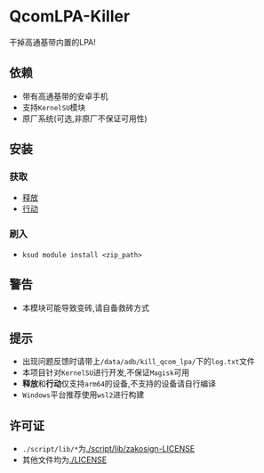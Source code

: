 # QcomLPA-Killer

干掉高通基带内置的LPA!

## 依赖
- 带有高通基带的安卓手机  
- 支持`KernelSU`模块  
- 原厂系统(可选,非原厂不保证可用性)  

## 安装

### 获取
- [释放](https://github.com/Shua-github/QcomLPA_Killer/releases)
- [行动](https://github.com/Shua-github/QcomLPA_Killer/actions)

### 刷入
- `ksud module install <zip_path>`

## 警告  
- 本模块可能导致变砖,请自备救砖方式  

## 提示
- 出现问题反馈时请带上`/data/adb/kill_qcom_lpa/`下的`log.txt`文件  
- 本项目针对`KernelSU`进行开发,不保证`Magisk`可用  
- **释放**和**行动**仅支持`arm64`的设备,不支持的设备请自行编译  
- `Windows`平台推荐使用`wsl2`进行构建  

## 许可证
- `./script/lib/*`为[./script/lib/zakosign-LICENSE](./script/lib/zakosign-LICENSE)
- 其他文件均为[./LICENSE](./LICENSE)
